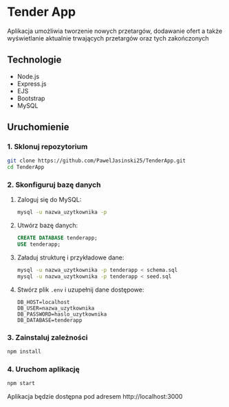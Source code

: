 # Tender App

Aplikacja umożliwia tworzenie nowych przetargów, dodawanie ofert a także wyświetlanie aktualnie trwających przetargów oraz tych zakończonych

## Technologie
- Node.js
- Express.js
- EJS
- Bootstrap
- MySQL 

## Uruchomienie

### 1. Sklonuj repozytorium

```bash
git clone https://github.com/PawelJasinski25/TenderApp.git
cd TenderApp
```

### 2. Skonfiguruj bazę danych

1. Zaloguj się do MySQL:

    ```bash
    mysql -u nazwa_uzytkownika -p
    ```
    
2. Utwórz bazę danych:

    ```sql
    CREATE DATABASE tenderapp;
    USE tenderapp;
    ```

3. Załaduj strukturę i przykładowe dane:

    ```bash
    mysql -u nazwa_uzytkownika -p tenderapp < schema.sql
    mysql -u nazwa_uzytkownika -p tenderapp < seed.sql
    ```

4. Stwórz plik `.env` i uzupełnij dane dostępowe:

    ```env
    DB_HOST=localhost
    DB_USER=nazwa_uzytkownika
    DB_PASSWORD=haslo_uzytkownika
    DB_DATABASE=tenderapp
    ```

### 3. Zainstaluj zależności

```bash
npm install
```

### 4. Uruchom aplikację

```bash
npm start
```

Aplikacja będzie dostępna pod adresem http://localhost:3000

